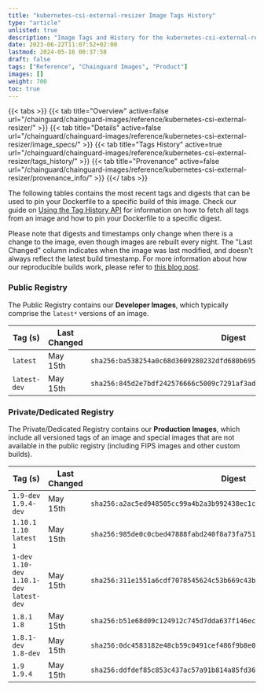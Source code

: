 ```yaml
---
title: "kubernetes-csi-external-resizer Image Tags History"
type: "article"
unlisted: true
description: "Image Tags and History for the kubernetes-csi-external-resizer Chainguard Image"
date: 2023-06-22T11:07:52+02:00
lastmod: 2024-05-16 00:37:58
draft: false
tags: ["Reference", "Chainguard Images", "Product"]
images: []
weight: 700
toc: true
---
```


{{< tabs >}}
{{< tab title="Overview" active=false url="/chainguard/chainguard-images/reference/kubernetes-csi-external-resizer/" >}}
{{< tab title="Details" active=false url="/chainguard/chainguard-images/reference/kubernetes-csi-external-resizer/image_specs/" >}}
{{< tab title="Tags History" active=true url="/chainguard/chainguard-images/reference/kubernetes-csi-external-resizer/tags_history/" >}}
{{< tab title="Provenance" active=false url="/chainguard/chainguard-images/reference/kubernetes-csi-external-resizer/provenance_info/" >}}
{{</ tabs >}}

The following tables contains the most recent tags and digests that can be used to pin your Dockerfile to a specific build of this image. Check our guide on [Using the Tag History API](/chainguard/chainguard-images/using-the-tag-history-api/) for information on how to fetch all tags from an image and how to pin your Dockerfile to a specific digest.

Please note that digests and timestamps only change when there is a change to the image, even though images are rebuilt every night. The "Last Changed" column indicates when the image was last modified, and doesn't always reflect the latest build timestamp. For more information about how our reproducible builds work, please refer to [this blog post](https://www.chainguard.dev/unchained/reproducing-chainguards-reproducible-image-builds).

### Public Registry
The Public Registry contains our **Developer Images**, which typically comprise the `latest*` versions of an image.

| Tag (s)       | Last Changed | Digest                                                                    |
|---------------|--------------|---------------------------------------------------------------------------|
|  `latest`     | May 15th     | `sha256:ba538254a0c68d3609280232dfd680b695bee21b110c103fe3e0eb57438d7df1` |
|  `latest-dev` | May 15th     | `sha256:845d2e7bdf242576666c5009c7291af3add3a61c9bb8950607eef8b89af781d4` |


### Private/Dedicated Registry
The Private/Dedicated Registry contains our **Production Images**, which include all versioned tags of an image and special images that are not available in the public registry (including FIPS images and other custom builds).

| Tag (s)                                       | Last Changed | Digest                                                                    |
|-----------------------------------------------|--------------|---------------------------------------------------------------------------|
|  `1.9-dev` `1.9.4-dev`                        | May 15th     | `sha256:a2ac5ed948505cc99a4b2a3b992438ec1c1409f9141fcbfdf3f457f55d24852d` |
|  `1.10.1` `1.10` `latest` `1`                 | May 15th     | `sha256:985de0c0cbed47888fabd240f8a73fa751a307d2790f11b28566ae067aab119b` |
|  `1-dev` `1.10-dev` `1.10.1-dev` `latest-dev` | May 15th     | `sha256:311e1551a6cdf7078545624c53b669c43beafe006911b3b2bb041102a95d8984` |
|  `1.8.1` `1.8`                                | May 15th     | `sha256:b51e68d09c124912c745d7dda637f146ec2087721af80f260fb613dff558996d` |
|  `1.8.1-dev` `1.8-dev`                        | May 15th     | `sha256:0dc4583182e48cb59c0491cef486f9b8e029c711c634c5935f0da730141d60e2` |
|  `1.9` `1.9.4`                                | May 15th     | `sha256:ddfdef85c853c437ac57a91b814a85fd36949d74e7483a83a81783d53c617915` |

